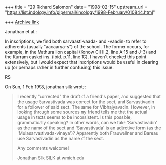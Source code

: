 +++
title = "29 Richard Salomon"
date = "1998-02-15"
upstream_url = "https://list.indology.info/pipermail/indology/1998-February/010844.html"

+++
[Archive link](https://list.indology.info/pipermail/indology/1998-February/010844.html)

Jonathan et al.:

In inscriptions, we find both sarvaasti-vaada- and -vaadin- to refer to
adherents (usually "aacaarya-s") of the school.  The former occurs, for
example, in the Mathura lion capital (Konow CII II.2, line A-15 and J-3)
and the Kurram casket ins. (ibid. p.11, line 1C).  I haven't checked this
point extensively, but I would expect that inscriptions would be useful in
clearing up (or perhaps rather in further confusing) this issue.

RS

On Sun, 1 Feb 1998, jonathan silk wrote:

> I recently "corrected" the draft of a friend's paper, and suggested that
> the usage Sarvastivada was correct for the sect, and Sarvastivadin for a
> follower of said sect. The same for Vibhajyavadin. However, in looking
> through some sources my friend tells me that the actual usage in texts
> seems to be inconsistent. Is this possible, grammatically speaking?  In
> other words, can we take 'Sarvastivadin' as the name of the sect and
> 'Sarvastivada' is an adjective form (as the 'Mulasarvastivada-vinaya')?
> Apparently both Frauwallner and Bareau use Sarvastivadin as the name of the
> sect.
>
> Any comments welcome!
>
> Jonathan Silk
> SILK at wmich.edu
>



